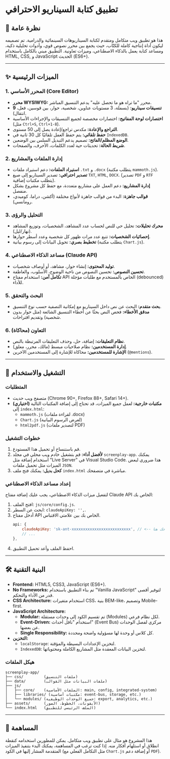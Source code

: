 # تطبيق كتابة السيناريو الاحترافي

## 📝 نظرة عامة

هذا هو تطبيق ويب متكامل ومتقدم لكتابة السيناريوهات السينمائية والدرامية. تم تصميمه ليكون أداة إنتاجية كاملة للكتّاب، حيث يجمع بين محرر نصوص قوي، وأدوات تحليلية ذكية، ومساعد كتابة يعمل بالذكاء الاصطناعي، وميزات تعاونية. التطبيق مبني بالكامل باستخدام HTML, CSS, و JavaScript الحديث (ES6+).

---

## ✨ الميزات الرئيسية

### 1. المحرر الأساسي (Core Editor)
- **محرر WYSIWYG:** محرر "ما تراه هو ما تحصل عليه" يدعم التنسيق المباشر.
- **9 تنسيقات سيناريو:** (بسملة، 3 مستويات عناوين، شخصية، حوار، بين قوسين، فعل، انتقال).
- **اختصارات لوحة المفاتيح:** اختصارات مخصصة لجميع التنسيقات والإجراءات الأساسية (مثل `Ctrl+S`, `Ctrl+1-8`).
- **التراجع والإعادة:** مكدس تراجع/إعادة يصل إلى 50 مستوى.
- **حفظ تلقائي:** يتم حفظ العمل تلقائيًا كل 30 ثانية في `IndexedDB`.
- **الوضع المظلم/الفاتح:** تصميم يدعم التبديل السلس بين الوضعين.
- **شريط الحالة:** تحديثات حية لعدد الكلمات، الأحرف، والصفحات.

### 2. إدارة الملفات والمشاريع
- **استيراد الملفات:** دعم استيراد ملفات `.txt` و `.docx` (يتطلب مكتبة `mammoth.js`).
- **تصدير احترافي:** تصدير السيناريو إلى صيغ `TXT`, `HTML`, `DOCX`. (تصدير `PDF` و `RTF` يتطلب مكتبات إضافية).
- **إدارة المشاريع:** دعم العمل على مشاريع متعددة، مع حفظ كل مشروع بشكل منفصل.
- **قوالب جاهزة:** البدء من قوالب جاهزة لأنواع مختلفة (أكشن، دراما، كوميدي، رومانسي).

### 3. التحليل والرؤى
- **محرك تحليلات:** تحليل حي للنص لحساب عدد المشاهد، الشخصيات، وتوزيع المشاهد (نهار/ليل).
- **إحصائيات الشخصيات:** تتبع عدد مرات ظهور كل شخصية وعدد أسطر حوارها.
- **تخطيط بصري:** تحويل البيانات إلى رسوم بيانية (يتطلب مكتبة `Chart.js`).

### 4. مساعد الذكاء الاصطناعي (Claude API)
- **توليد المحتوى:** إنشاء حوار، مشاهد، أو أوصاف شخصيات.
- **تحسين النصوص:** تحسين النصوص من ناحية الوضوح، الأسلوب، والعاطفة.
- **تكامل آمن:** استخدام مفتاح API الخاص بالمستخدم مع طلبات مؤجلة (debounced) للأداء.

### 5. البحث والتحقق
- **بحث متقدم:** البحث عن نص داخل السيناريو مع إمكانية التصفية حسب نوع التنسيق.
- **مدقق الأخطاء:** فحص النص بحثًا عن أخطاء التنسيق الشائعة (مثل حوار بدون شخصية) وتقديم اقتراحات.

### 6. التعاون (محاكاة)
- **نظام التعليقات:** إضافة، حل، وحذف التعليقات المرتبطة بالنص.
- **إدارة المستخدمين:** نظام صلاحيات مبسط (مالك، محرر، معلق).
- **الإشارة للمستخدمين:** محاكاة للإشارة إلى المستخدمين الآخرين (`@mentions`).

---

## 🚀 التشغيل والاستخدام

### المتطلبات
- متصفح ويب حديث (Chrome 90+, Firefox 88+, Safari 14+).
- **(اختياري) مكتبات خارجية:** لعمل جميع الميزات، قد تحتاج إلى إضافة المكتبات التالية إلى `index.html`:
  - `mammoth.js` (لقراءة ملفات .docx)
  - `Chart.js` (لعرض الرسوم البيانية)
  - `html2pdf.js` (لتصدير ملفات PDF)

### خطوات التشغيل
1.  قم باستنساخ أو تحميل هذا المستودع.
2.  **لأفضل أداء:** قم بتشغيل خادم ويب محلي في مجلد `screenplay-app`. يمكنك استخدام إضافة مثل "Live Server" في Visual Studio Code. هذا ضروري لبعض الميزات مثل تحميل ملفات `JSON`.
3.  **كحل بديل:** يمكنك فتح ملف `index.html` مباشرة في متصفحك.

### إعداد مساعد الذكاء الاصطناعي
لتفعيل ميزات الذكاء الاصطناعي، يجب عليك إضافة مفتاح Claude API الخاص بك:
1.  افتح الملف: `js/core/config.js`.
2.  ابحث عن السطر: `claudeApiKey: '',`.
3.  أدخل مفتاح API الخاص بك بين علامتي الاقتباس.
    ```javascript
    api: {
        claudeApiKey: 'sk-ant-xxxxxxxxxxxxxxxxxxxxxxxxxx', // <-- أدخل مفتاحك هنا
        // ...
    },
    ```
4.  احفظ الملف وأعد تحميل التطبيق.

---

## 🛠️ البنية التقنية

- **Frontend:** HTML5, CSS3, JavaScript (ES6+).
- **No Frameworks:** تم بناء التطبيق باستخدام "Vanilla JavaScript" لتوفير أقصى قدر من الأداء والتحكم.
- **CSS Architecture:** استخدام متغيرات CSS، بنية BEM-like، وتصميم Mobile-first.
- **JavaScript Architecture:**
  - **Modular:** تم تقسيم الكود إلى وحدات مستقلة (Modules) لكل نظام فرعي.
  - **Event-Driven:** استخدام "ناقل أحداث" (Event Bus) مركزي لفصل الوحدات عن بعضها.
  - **Single Responsibility:** كل كلاس أو وحدة لها مسؤولية واضحة ومحددة.
- **التخزين:**
  - `localStorage`: لتخزين الإعدادات البسيطة والمؤقتة.
  - `IndexedDB`: لتخزين البيانات المعقدة مثل المشاريع الكاملة ومحتوياتها.

### هيكل الملفات
```
screenplay-app/
├── css/         (ملفات التنسيق)
├── data/        (ملفات البيانات مثل القوالب)
├── js/
│   ├── core/    (الملفات الأساسية: main, config, integrated-system)
│   ├── libraries/ (مكتبات أساسية: event-bus, storage, etc.)
│   └── modules/ (جميع الوحدات الوظيفية: export, analytics, etc.)
├── assets/      (الأيقونات، الخطوط، الصور)
└── index.html   (الملف الرئيسي للتطبيق)
```

---
## 🤝 المساهمة
هذا المشروع هو مثال على تطبيق ويب متكامل. يمكن للمطورين استخدامه كنقطة انطلاق أو استلهام أفكار منه. إذا كنت ترغب في المساهمة، يمكنك البدء بتنفيذ الميزات المتقدمة المشار إليها في الكود (مثل التكامل الفعلي مع `Chart.js` أو إضافة دعم `PDF`).